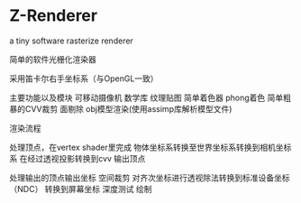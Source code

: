 # Z-Renderer
a tiny software rasterize renderer 

简单的软件光栅化渲染器

采用笛卡尔右手坐标系（与OpenGL一致）

主要功能以及模块
可移动摄像机
数学库
纹理贴图
简单着色器
phong着色
简单粗暴的CVV裁剪
面剔除
obj模型渲染(使用assimp库解析模型文件)

渲染流程

处理顶点，在vertex shader里完成
    物体坐标系转换至世界坐标系转换到相机坐标系
    在经过透视投影转换到cvv
输出顶点

处理输出的顶点输出坐标
    空间裁剪
    对齐次坐标进行透视除法转换到标准设备坐标（NDC）
    转换到屏幕坐标
    深度测试
    绘制